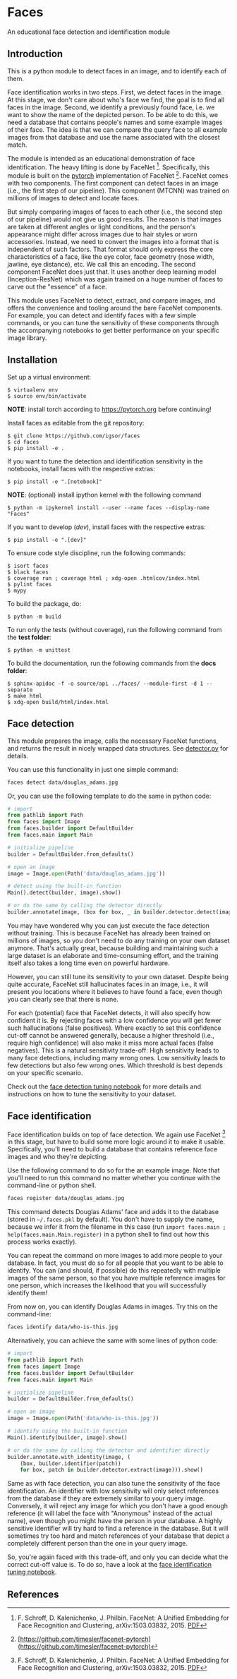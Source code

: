 
# Faces
An educational face detection and identification module

## Introduction

This is a python module to detect faces in an image, and to identify each of them.

Face identification works in two steps.
First, we detect faces in the image.
At this stage, we don't care about who's face we find, the goal is to find all faces in the image.
Second, we identify a previously found face, i.e. we want to show the name of the depicted person.
To be able to do this,
we need a database that contains people's names and some example images of their face.
The idea is that we can compare the query face to all example images from that database
and use the name associated with the closest match.

The module is intended as an educational demonstration of face identification.
The heavy lifting is done by FaceNet [^1].
Specifically, this module is built on the [pytorch](https://pytorch.org) implementation of FaceNet [^2].
FaceNet comes with two components.
The first component can detect faces in an image (i.e., the first step of our pipeline).
This component (MTCNN) was trained on millions of images to detect and locate faces.

But simply comparing images of faces to each other (i.e., the second step of our pipeline)
would not give us good results.
The reason is that images are taken at different angles or light conditions,
and the person's appearance might differ across images due to hair styles or worn accessories.
Instead, we need to convert the images into a format that is independent of such factors.
That format should only express the core characteristics of a face, like the eye color,
face geometry (nose width, jawline, eye distance), etc.
We call this an encoding.
The second component FaceNet does just that.
It uses another deep learning model (Inception-ResNet) which was again trained on a huge
number of faces to carve out the "essence" of a face.

This module uses FaceNet to detect, extract, and compare images,
and offers the convenience and tooling around the bare FaceNet components.
For example, you can detect and identify faces with a few simple commands,
or you can tune the sensitivity of these components through the accompanying notebooks
to get better performance on your specific image library.


## Installation

Set up a virtual environment:

    $ virtualenv env
    $ source env/bin/activate

**NOTE**: install torch according to https://pytorch.org before continuing!

Install faces as editable from the git repository:

    $ git clone https://github.com/igsor/faces
    $ cd faces
    $ pip install -e .

If you want to tune the detection and identification sensitivity in the notebooks, install faces with the respective extras:

    $ pip install -e ".[notebook]"

**NOTE**: (optional) install ipython kernel with the following command

    $ python -m ipykernel install --user --name faces --display-name "Faces"

If you want to develop (*dev*), install faces with the respective extras:

    $ pip install -e ".[dev]"

To ensure code style discipline, run the following commands:

    $ isort faces
    $ black faces
    $ coverage run ; coverage html ; xdg-open .htmlcov/index.html
    $ pylint faces
    $ mypy

To build the package, do:

    $ python -m build

To run only the tests (without coverage), run the following command from the **test folder**:

    $ python -m unittest

To build the documentation, run the following commands from the **docs folder**:

    $ sphinx-apidoc -f -o source/api ../faces/ --module-first -d 1 --separate
    $ make html
    $ xdg-open build/html/index.html


## Face detection

This module prepares the image, calls the necessary FaceNet functions,
and returns the result in nicely wrapped data structures.
See [detector.py](https://github.com/igsor/faces/blob/main/faces/detector.py) for details.

You can use this functionality in just one simple command:
```bash
faces detect data/douglas_adams.jpg
```

Or, you can use the following template to do the same in python code:
```python
# import
from pathlib import Path
from faces import Image
from faces.builder import DefaultBuilder
from faces.main import Main

# initialize pipeline
builder = DefaultBuilder.from_defaults()

# open an image
image = Image.open(Path('data/douglas_adams.jpg'))

# detect using the built-in function
Main().detect(builder, image).show()

# or do the same by calling the detector directly
builder.annotate(image, (box for box, _ in builder.detector.detect(image))).show()
```

You may have wondered why you can just execute the face detection without training.
This is because FaceNet has already been trained on millions of images,
so you don't need to do any training on your own dataset anymore.
That's actually great, because building and maintaining such a large dataset is
an elaborate and time-consuming effort,
and the training itself also takes a long time even on powerful hardware.

However, you can still tune its sensitivity to your own dataset.
Despite being quite accurate, FaceNet still hallucinates faces in an image,
i.e., it will present you locations where it believes to have found a face,
even though you can clearly see that there is none.

For each (potential) face that FaceNet detects, it will also specify how confident it is.
By rejecting faces with a low confidence you will get fewer such hallucinations (false positives).
Where exactly to set this confidence cut-off cannot be answered generally,
because a higher threshold (i.e., require high confidence) will also
make it miss more actual faces (false negatives).
This is a natural sensitivity trade-off:
High sensitivity leads to many face detections, including many wrong ones.
Low sensitivity leads to few detections but also few wrong ones.
Which threshold is best depends on your specific scenario.

Check out the [face detection tuning notebook](https://github.com/igsor/faces/blob/main/notebooks/detect.ipynb) for more details and instructions on how to tune the sensitivity to your dataset.


## Face identification

Face identification builds on top of face detection.
We again use FaceNet [^1] in this stage, but have to build some more logic around
it to make it usable.
Specifically, you'll need to build a database that contains reference face images
and who they're depicting.

Use the following command to do so for the an example image.
Note that you'll need to run this command no matter whether you continue with
the command-line or python shell.
```bash
faces register data/douglas_adams.jpg
```

This command detects Douglas Adams' face and adds it to the database (stored in `~/.faces.pkl` by default).
You don't have to supply the name, because we infer it from the filename in this case
(run `import faces.main ; help(faces.main.Main.register)`
in a python shell to find out how this process works exactly).

You can repeat the command on more images to add more people to your database.
In fact, you must do so for all people that you want to be able to identify.
You can (and should, if possible) do this repeatedly with multiple images of the same person,
so that you have multiple reference images for one person,
which increases the likelihood that you will successfully identify them!

From now on, you can identify Douglas Adams in images.
Try this on the command-line:
```bash
faces identify data/who-is-this.jpg
```

Alternatively, you can achieve the same with some lines of python code:
```python
# import
from pathlib import Path
from faces import Image
from faces.builder import DefaultBuilder
from faces.main import Main

# initialize pipeline
builder = DefaultBuilder.from_defaults()

# open an image
image = Image.open(Path('data/who-is-this.jpg'))

# identify using the built-in function
Main().identify(builder, image).show()

# or do the same by calling the detector and identifier directly
builder.annotate.with_identity(image, (
    (box, builder.identifier(patch))
    for box, patch in builder.detector.extract(image))).show()
```

Same as with face detection,
you can also tune the sensitivity of the face identification.
An identifier with low sensitivity will only select references from the database
if they are extremely similar to your query image.
Conversely, it will reject any image for which you don't have a good enough reference
(it will label the face with "Anonymous" instead of the actual name),
even though you might have the person in your database.
A highly sensitive identifier will try hard to find a reference in the database.
But it will sometimes try too hard and match references of your database that depict
a completely different person than the one in your query image.

So, you're again faced with this trade-off,
and only you can decide what the correct cut-off value is.
To do so, have a look at the [face identification tuning notebook](https://github.com/igsor/faces/blob/main/notebooks/identify.ipynb).


## References

[^1]: F. Schroff, D. Kalenichenko, J. Philbin. FaceNet: A Unified Embedding for Face Recognition and Clustering, arXiv:1503.03832, 2015. [PDF](https://arxiv.org/pdf/1503.03832.pdf)
[^2]: [https://github.com/timesler/facenet-pytorch](https://github.com/timesler/facenet-pytorch)




